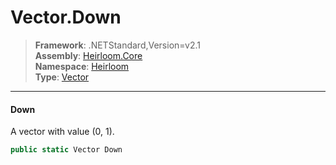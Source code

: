 # Vector.Down

> **Framework**: .NETStandard,Version=v2.1  
> **Assembly**: [Heirloom.Core][0]  
> **Namespace**: [Heirloom][0]  
> **Type**: [Vector][1]  

--------------------------------------------------------------------------------

#### Down

A vector with value (0, 1).

```cs
public static Vector Down
```

[0]: ..\Heirloom.Core.md
[1]: Heirloom.Vector.md
